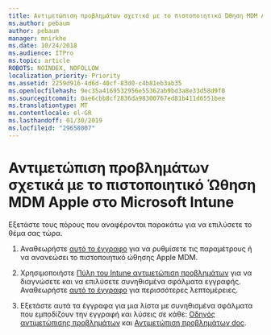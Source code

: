 ```yaml
---
title: Αντιμετώπιση προβλημάτων σχετικά με το πιστοποιητικό Ώθηση MDM Apple στο Microsoft Intune
ms.author: pebaum
author: pebaum
manager: mnirkhe
ms.date: 10/24/2018
ms.audience: ITPro
ms.topic: article
ROBOTS: NOINDEX, NOFOLLOW
localization_priority: Priority
ms.assetid: 2259d916-4d6d-40cf-83d0-c4b81eb3ab35
ms.openlocfilehash: 9ec35a4169532956e55362ab9bd3a8e33d58d9f0
ms.sourcegitcommit: 0ae6cbb8cf2836da98300767ed81b411d6551bee
ms.translationtype: MT
ms.contentlocale: el-GR
ms.lasthandoff: 01/30/2019
ms.locfileid: "29658007"
---
```

# <a name="troubleshoot-issues-with-apple-mdm-push-certificate-in-microsoft-intune"></a>Αντιμετώπιση προβλημάτων σχετικά με το πιστοποιητικό Ώθηση MDM Apple στο Microsoft Intune

Εξετάστε τους πόρους που αναφέρονται παρακάτω για να επιλύσετε το θέμα σας τώρα. 
  
1. Αναθεωρήστε [αυτό το έγγραφο](https://docs.microsoft.com/intune/apple-mdm-push-certificate-get) για να ρυθμίσετε τις παραμέτρους ή να ανανεώσει το πιστοποιητικό ώθησης Apple MDM. 
    
2. Χρησιμοποιήστε [Πύλη του Intune αντιμετώπιση προβλημάτων](https://devicemanagement.microsoft.com/#blade/Microsoft_Intune_DeviceSettings/TroubleshootBlade) για να διαγνώσετε και να επιλύσετε συνηθισμένα σφάλματα εγγραφής. Αναθεωρήστε [αυτό το έγγραφο](https://docs.microsoft.com/intune/help-desk-operators) για περισσότερες λεπτομέρειες. 
    
3. Εξετάστε αυτά τα έγγραφα για μια λίστα με συνηθισμένα σφάλματα που εμποδίζουν την εγγραφή και λύσεις σε κάθε: [Οδηγός αντιμετώπισης προβλημάτων](https://support.microsoft.com/help/4039809/troubleshooting-ios-device-enrollment-in-intune) και [Αντιμετώπιση προβλημάτων doc](https://docs.microsoft.com/intune-classic/troubleshoot/troubleshoot-device-enrollment-in-intune).
    

